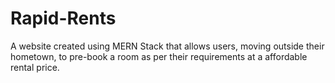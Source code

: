 # Rapid-Rents
A website created using MERN Stack that allows users, moving outside their hometown, to pre-book a room as per their requirements at a affordable rental price.
